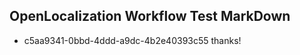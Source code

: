 ## OpenLocalization Workflow Test MarkDown
* c5aa9341-0bbd-4ddd-a9dc-4b2e40393c55 thanks!

<!--HONumber=Aug16_HO2-->


